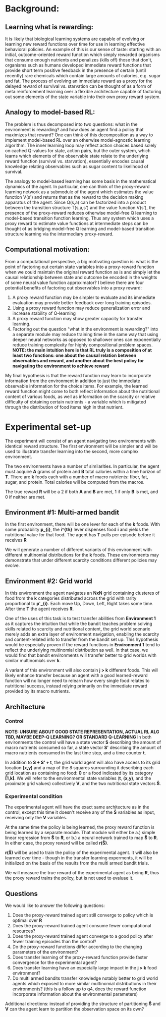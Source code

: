 # Background:

## Learning what is rewarding:
It is likely that biological learning systems are capable of evolving or learning new reward functions over time for use in learning effective behavioral policies. An example of this is our sense of taste: starting with an initial, outcome-oriented reward function which simply rewarded organisms that consume enough nutrients and penalizes (kills off) those that don't, organisms such as humans developed immediate reward functions that provide short term positive feedback in the presence of certain (until recently) rare chemicals which contain large amounts of calories, e.g. sugar and fat. The process of evolving an immediate reward as a proxy for the delayed reward of survival vs. starvation can be thought of as a form of meta reinforcement learning over a flexible architecture capable of factoring out some elements of the state variable into their own proxy reward system. 

## Analogy to model-based RL:
The problem is thus decomposed into two questions: what in the environment is rewarding? and how does an agent find a policy that maximizes that reward? One can think of this decomposition as a way to implement model-based RL over an otherwise model-agnostic learning algorithm. The inner learning loop may reflect action choices based solely on cached Q-values for state, action pairs, but the outer system, which learns which elements of the observable state relate to the underlying reward function (survival vs. starvation), essentially encodes causal knowledge relating observables such as sugar content to likelihood of survival.

The analogy to model-based learning has some basis in the mathematical dynamics of the agent. In particular, one can think of the proxy-reward learning network as a submodule of the agent which estimates the value function V(s') and returns that as the reward to the decision making apparatus of the agent. Since Q(s,a) can be factorized into a product between the transition structure T(s,a,s') and the value function V(s'), the presence of the proxy-reward reduces otherwise model-free Q learning to model-based transition function learning. Thus any system which uses a proxy reward to estimate value functions at intermediate steps can be thought of as bridging model-free Q learning and model-based transition structure learning via the intermediary proxy-reward. 

## Computational motivation:
From a computational perspective, a big motivating question is: what is the point of factoring out certain state variables into a proxy-reward function when we could maintain the original reward function as is and simply let the causal relationship between state and outcome be encoded in the weights of some neural value function approximator? I believe there are four potential benefits of factoring out observables into a proxy reward:

1. A proxy reward function may be simpler to evaluate and its immediate evaluation may provide better feedback over long training episodes.
2. Using a proxy reward function may reduce generalization error and increase stability of Q-learning
3. A proxy reward function may show greater capacity for transfer learning.
4. Factoring out the question "what in the environment is rewarding?" into a separate module may reduce training time in the same way that using deeper neural networks as opposed to shallower ones can exponentially reduce training complexity for highly compositional problem spaces. **NOTE: the main intuition here is that RL truly is a composition of at least two functions: one about the causal relation between observables and reward, and another about the best policy for navigating the environment to achieve reward**


My final hypothesis is that the reward function may learn to incorporate information from the environment in addition to just the immediate observable information for the choice items. For example, the learned reward function might come to both reflect information about the nutritional content of various foods, as well as information on the scarcity or relative difficulty of obtaining certain nutrients - a variable which is mitigated through the distribution of food items high in that nutrient.
# Experimental set-up
The experiment will consist of an agent navigating two environments with identical reward structure. The first environment will be simpler and will be used to illustrate transfer learning into the second, more complex environment.

The two environments have a number of similarities. In particular, the agent must acquire **A** grams of protein and **B** total calories within a time horizon of **T**. There are **k** foods each with a number of macro nutrients: fiber, fat, sugar, and protein. Total calories will be computed from the macros. 

The true reward **R** will be a 2 if both **A** and **B** are met, 1 if only **B** is met, and 0 if neither are met.

## Environment #1: Multi-armed bandit
In the first environment, there will be one lever for each of the **k** foods. With some probability **p_{i}**, the **i^{th}** lever dispenses food **i** and yields the nutritional value for that food. The agent has **T** pulls per episode before it receives **R**

We will generate a number of different variants of this environment with different multinomial distributions for the **k** foods. These environments may demonstrate that under different scarcity conditions different policies may evolve.
## Environment #2: Grid world
In this environment the agent navigates an **NxN** grid containing clusteres of food from the **k** categories distributed across the grid with rarity proportional to **p'_{i}**. Each move Up, Down, Left, Right takes some time. After time **T** the agent receives **R**. 

One of the uses of this task is to test transfer abilities from **Environment 1** as it captures the intuition that while the bandit teaches problem solving skills related to scarcity and nutritional content, the grid world scenario merely adds an extra layer of environment navigation, enabling the scarcity and content-related info to transfer from the bandit set up. This hypothesis would be especially proven if the reward functions in **Environment 1** tend to reflect the underlying multinomial distribution as well. In that case, we would find that bandit environments will transfer better to grid worlds with similar multinomials over **k**.

A variant of this environment will also contain **j > k** different foods. This will likely enhance transfer because an agent with a good learned-reward function will no longer need to relearn how every single food relates to nutritional success, instead relying primarily on the immediate reward provided by its macro nutrients.
## Architecture 
### Control
**NOTE: UNSURE ABOUT GOOD STATE REPRESENTATION, ACTUAL RL ALG TBD, MAYBE DEEP-Q LEARNING? OR STANDARD Q-LEARNING**
In both environments the control will have a state vector **S** describing the amount of macro nutrients consumed so far, a state vector **S'** describing the amount of macro nutrients consumed in the last time step, and a time counter **t**. 

In addition to **S + S' + t**, the grid world agent will also have access to its grid location **(x,y)** and a map of the 8 squares surrounding it describing each grid location as containing no food: **0** or a food indicated by its category **[1,k]**. We will refer to the environmental state variables (**t**, **(x,y)**, and the proximate grid values) collectively **V**, and the two nutritional state vectors **Ŝ**.

### Experimental condition
The experimental agent will have the exact same architecture as in the control, except this time it doesn't receive any of the **Ŝ** variables as input, receiving only the **V** variables. 

At the same time the policy is being learned, the proxy reward function is being learned by a separate module. That module will either be a.) simple linear regression from **Ŝ** to **R**, or b.) a neural network trained to map **Ŝ** to **R**. In either case, the proxy reward will be called **r(Ŝ)**. 

**r(Ŝ)** will be used to train the policy of the experimental agent. It will also be learned over time - though in the transfer learning experments, it will be initialized on the basis of the results from the multi armed bandit trials.

We will measure the true reward of the experimental agent as being **R**, thus the proxy reward trains the policy, but is not used to evaluae it.

## Questions
We would like to answer the following questions:

1. Does the proxy-reward trained agent still converge to policy which is optimal over **R**
2. Does the proxy-reward trained agent consume fewer computational resources?
3. Does the proxy-reward trained agent converge to a good policy after fewer training episodes than the control?
4. Do the proxy-reward functions differ according to the changing parameters of the environment?
5. Does transfer learning of the proxy-reward function provide faster convergence for the experimental agent?
6. Does transfer learning have an especially large impact in the **j > k** food environment? 
7. Do multi armed bandits transfer knowledge notably better to grid world agents which exposed to more similar multinomial distributions in their environments? (this is a follow up to q4, does the reward function incorporate information about the environmental parameters)

Additional directions: instead of providing the structure of partitioning **Ŝ** and **V** can the agent learn to partition the observation space on its own? 

